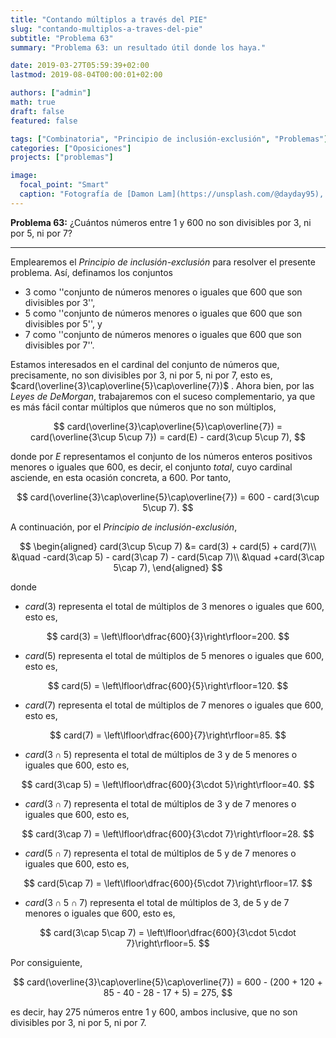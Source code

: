```yaml
---
title: "Contando múltiplos a través del PIE"
slug: "contando-multiplos-a-traves-del-pie"
subtitle: "Problema 63"
summary: "Problema 63: un resultado útil donde los haya."

date: 2019-03-27T05:59:39+02:00
lastmod: 2019-08-04T00:00:01+02:00

authors: ["admin"]
math: true
draft: false
featured: false

tags: ["Combinatoria", "Principio de inclusión-exclusión", "Problemas"]
categories: ["Oposiciones"]
projects: ["problemas"]

image:
  focal_point: "Smart"
  caption: "Fotografía de [Damon Lam](https://unsplash.com/@dayday95), disponible en [Unsplash](https://unsplash.com/photos/T3SnWggaxWw)."
---
```


**Problema 63:** ¿Cuántos números entre $1$ y $600$ no son divisibles por $3$, ni por $5$, ni por $7$?

***

Emplearemos el *Principio de inclusión-exclusión* para resolver el presente problema. Así, definamos los conjuntos

- $3$ como ''conjunto de números menores o iguales que $600$ que son divisibles por $3$'',
- $5$ como ''conjunto de números menores o iguales que $600$ que son divisibles por $5$'', y
- $7$ como ''conjunto de números menores o iguales que $600$ que son divisibles por $7$''.

Estamos interesados en el cardinal del conjunto de números que, precisamente, no son divisibles por $3$, ni por $5$, ni por $7$, esto es, $card(\overline{3}\cap\overline{5}\cap\overline{7})$ . Ahora bien, por las *Leyes de DeMorgan*, trabajaremos con el suceso complementario, ya que es más fácil contar múltiplos que números que no son múltiplos,

$$
card(\overline{3}\cap\overline{5}\cap\overline{7}) = card(\overline{3\cup 5\cup 7}) = card(E) - card(3\cup 5\cup 7),
$$

donde por $E$ representamos el conjunto de los números enteros positivos menores o iguales que $600$, es decir, el conjunto *total*, cuyo cardinal asciende, en esta ocasión concreta, a $600$. Por tanto,

$$
card(\overline{3}\cap\overline{5}\cap\overline{7}) = 600 - card(3\cup 5\cup 7).
$$

A continuación, por el *Principio de inclusión-exclusión*,

$$
\begin{aligned}
card(3\cup 5\cup 7) &= card(3) + card(5) + card(7)\\
&\quad -card(3\cap 5) - card(3\cap 7) - card(5\cap 7)\\
&\quad +card(3\cap 5\cap 7),
\end{aligned}
$$

donde

- $card(3)$ representa el total de múltiplos de $3$ menores o iguales que $600$, esto es, 

$$
card(3) = \left\lfloor\dfrac{600}{3}\right\rfloor=200.
$$

- $card(5)$ representa el total de múltiplos de $5$ menores o iguales que $600$, esto es, 
 
$$
card(5) = \left\lfloor\dfrac{600}{5}\right\rfloor=120.
$$

- $card(7)$ representa el total de múltiplos de $7$ menores o iguales que $600$, esto es, 
 
$$
card(7) = \left\lfloor\dfrac{600}{7}\right\rfloor=85.
$$

- $card(3\cap 5)$ representa el total de múltiplos de $3$ y de $5$ menores o iguales que $600$, esto es, 
 
$$
card(3\cap 5) = \left\lfloor\dfrac{600}{3\cdot 5}\right\rfloor=40.
$$

- $card(3\cap 7)$ representa el total de múltiplos de $3$ y de $7$ menores o iguales que $600$, esto es, 
 
$$
card(3\cap 7) = \left\lfloor\dfrac{600}{3\cdot 7}\right\rfloor=28.
$$

- $card(5\cap 7)$ representa el total de múltiplos de $5$ y de $7$ menores o iguales que $600$, esto es, 
 
$$
card(5\cap 7) = \left\lfloor\dfrac{600}{5\cdot 7}\right\rfloor=17.
$$

- $card(3\cap 5\cap 7)$ representa el total de múltiplos de $3$, de $5$ y de $7$ menores o iguales que $600$, esto es, 
 
$$
card(3\cap 5\cap 7) = \left\lfloor\dfrac{600}{3\cdot 5\cdot 7}\right\rfloor=5.
$$

Por consiguiente,

$$
card(\overline{3}\cap\overline{5}\cap\overline{7}) = 600 - (200 + 120 + 85 - 40 - 28 - 17 + 5) = 275,
$$

es decir, hay $275$ números entre $1$ y $600$, ambos inclusive, que no son divisibles por $3$, ni por $5$, ni por $7$.
